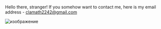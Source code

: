Hello there, stranger! If you somehow want to contact me, here is my email address - clamath2242@gmail.com

![изображение](https://github.com/douaumont/douaumont/assets/51196282/dd177ca3-71a4-4814-9207-eae8f929f797)

<!---
douaumont/douaumont is a ✨ special ✨ repository because its `README.md` (this file) appears on your GitHub profile.
You can click the Preview link to take a look at your changes.
--->
